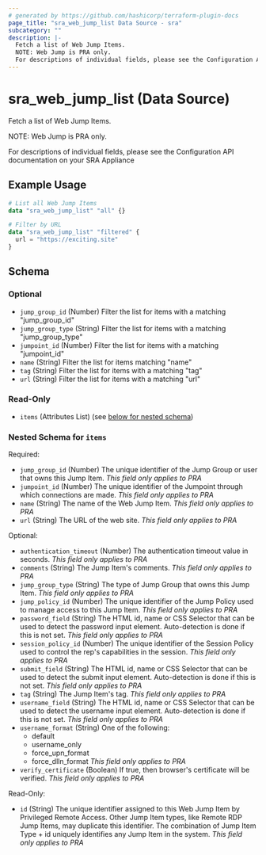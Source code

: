 ```yaml
---
# generated by https://github.com/hashicorp/terraform-plugin-docs
page_title: "sra_web_jump_list Data Source - sra"
subcategory: ""
description: |-
  Fetch a list of Web Jump Items.
  NOTE: Web Jump is PRA only.
  For descriptions of individual fields, please see the Configuration API documentation on your SRA Appliance
---
```


# sra_web_jump_list (Data Source)

Fetch a list of Web Jump Items.

NOTE: Web Jump is PRA only.

For descriptions of individual fields, please see the Configuration API documentation on your SRA Appliance

## Example Usage

```terraform
# List all Web Jump Items
data "sra_web_jump_list" "all" {}

# Filter by URL
data "sra_web_jump_list" "filtered" {
  url = "https://exciting.site"
}
```

<!-- schema generated by tfplugindocs -->
## Schema

### Optional

- `jump_group_id` (Number) Filter the list for items with a matching "jump_group_id"
- `jump_group_type` (String) Filter the list for items with a matching "jump_group_type"
- `jumpoint_id` (Number) Filter the list for items with a matching "jumpoint_id"
- `name` (String) Filter the list for items matching "name"
- `tag` (String) Filter the list for items with a matching "tag"
- `url` (String) Filter the list for items with a matching "url"

### Read-Only

- `items` (Attributes List) (see [below for nested schema](#nestedatt--items))

<a id="nestedatt--items"></a>
### Nested Schema for `items`

Required:

- `jump_group_id` (Number) The unique identifier of the Jump Group or user that owns this Jump Item. _This field only applies to PRA_
- `jumpoint_id` (Number) The unique identifier of the Jumpoint through which connections are made. _This field only applies to PRA_
- `name` (String) The name of the Web Jump Item. _This field only applies to PRA_
- `url` (String) The URL of the web site. _This field only applies to PRA_

Optional:

- `authentication_timeout` (Number) The authentication timeout value in seconds. _This field only applies to PRA_
- `comments` (String) The Jump Item's comments. _This field only applies to PRA_
- `jump_group_type` (String) The type of Jump Group that owns this Jump Item. _This field only applies to PRA_
- `jump_policy_id` (Number) The unique identifier of the Jump Policy used to manage access to this Jump Item. _This field only applies to PRA_
- `password_field` (String) The HTML id, name or CSS Selector that can be used to detect the password input element. Auto-detection is done if this is not set. _This field only applies to PRA_
- `session_policy_id` (Number) The unique identifier of the Session Policy used to control the rep's capabilities in the session. _This field only applies to PRA_
- `submit_field` (String) The HTML id, name or CSS Selector that can be used to detect the submit input element. Auto-detection is done if this is not set. _This field only applies to PRA_
- `tag` (String) The Jump Item's tag. _This field only applies to PRA_
- `username_field` (String) The HTML id, name or CSS Selector that can be used to detect the username input element. Auto-detection is done if this is not set. _This field only applies to PRA_
- `username_format` (String) One of the following:
  * default
  * username_only
  * force_upn_format
  * force_dlln_format
 _This field only applies to PRA_
- `verify_certificate` (Boolean) If true, then browser's certificate will be verified. _This field only applies to PRA_

Read-Only:

- `id` (String) The unique identifier assigned to this Web Jump Item by Privileged Remote Access. Other Jump Item types, like Remote RDP Jump Items, may duplicate this identifier. The combination of Jump Item Type + id uniquely identifies any Jump Item in the system.
 _This field only applies to PRA_


